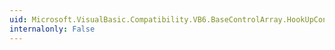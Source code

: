 ```yaml
---
uid: Microsoft.VisualBasic.Compatibility.VB6.BaseControlArray.HookUpControlEvents(System.Object)
internalonly: False
---
```

